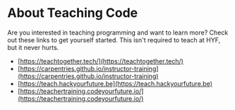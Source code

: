 # About Teaching Code

Are you interested in teaching programming and want to learn more? Check out these links to get yourself started. This isn't required to teach at HYF, but it never hurts.

* [https://teachtogether.tech/](https://teachtogether.tech/)
* [https://carpentries.github.io/instructor-training](https://carpentries.github.io/instructor-training)
* [https://teach.hackyourfuture.be](https://teach.hackyourfuture.be)
* [https://teachertraining.codeyourfuture.io/](https://teachertraining.codeyourfuture.io/)

